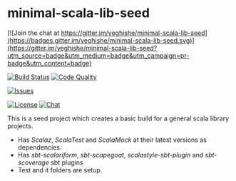 minimal-scala-lib-seed
=========================

[![Join the chat at https://gitter.im/yeghishe/minimal-scala-lib-seed](https://badges.gitter.im/yeghishe/minimal-scala-lib-seed.svg)](https://gitter.im/yeghishe/minimal-scala-lib-seed?utm_source=badge&utm_medium=badge&utm_campaign=pr-badge&utm_content=badge)

[![Build Status][build-status-badge]][build-status-url]
[![Code Quality][code-quality-badge]][code-quality-url]

[![Issues][issues-badge]][issues-url]

[![License][license-badge]][license-url]
[![Chat][chat-badge]][chat-url]

This is a seed project which creates a basic build for a general scala library projects.

* Has *Scalaz*, *ScalaTest* and *ScalaMock* at their latest versions as dependencies.
* Has *sbt-scalariform*, *sbt-scapegoat*, *scalastyle-sbt-plugin* and *sbt-scoverage* sbt plugins
* Test and it folders are setup.


[build-status-badge]: https://img.shields.io/travis/yeghishe/minimal-scala-lib-seed.svg?style=flat-square
[build-status-url]: https://travis-ci.org/yeghishe/minimal-scala-lib-seed
[code-quality-badge]: https://img.shields.io/codacy/e7c42361e393412e84f50d955aefad66.svg?style=flat-square
[code-quality-url]: https://www.codacy.com/app/ypiruzyan/minimal-scala-lib-seed
[issues-badge]: https://img.shields.io/github/issues/yeghishe/minimal-scala-lib-seed.svg?style=flat-square
[issues-url]: https://github.com/yeghishe/minimal-scala-lib-seed/issues
[license-badge]: https://img.shields.io/badge/License-Apache%202-blue.svg?style=flat-square
[license-url]: LICENSE
[chat-badge]: https://img.shields.io/badge/gitter-join%20chat-brightgreen.svg?style=flat-square
[chat-url]: https://gitter.im/yeghishe/minimal-scala-lib-seed

